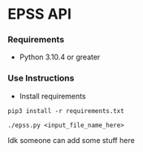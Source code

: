 # EPSS API

### Requirements
- Python 3.10.4 or greater

### Use Instructions
- Install requirements
```
pip3 install -r requirements.txt
```
```
./epss.py <input_file_name_here>
```

Idk someone can add some stuff here